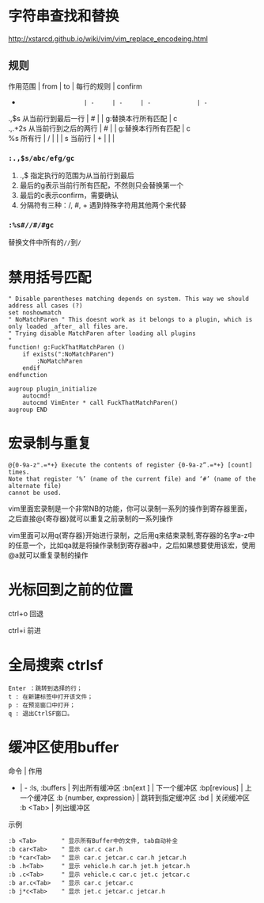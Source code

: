 # 字符串查找和替换
http://xstarcd.github.io/wiki/vim/vim_replace_encodeing.html


## 规则
作用范围 				| from 	| to 	| 每行的规则 	| confirm
- 						| - 	| - 	| - 			| -
.,$s 从当前行到最后一行 | #		|		| g:替换本行所有匹配				|	c	
.,.+2s 从当前行到之后的两行 | #		|		| g:替换本行所有匹配				|	c	
%s 所有行 				| /		|		|				|
s 当前行 				| +     |		|				|

### `:.,$s/abc/efg/gc`  
1. .,$ 指定执行的范围为从当前行到最后  
2.  最后的g表示当前行所有匹配，不然则只会替换第一个  
3.  最后的c表示confirm，需要确认  
4. 分隔符有三种：/, #, + 遇到特殊字符用其他两个来代替


### `:%s#//#/#gc`  
替换文件中所有的`//`到`/`

# 禁用括号匹配
```
" Disable parentheses matching depends on system. This way we should address all cases (?)
set noshowmatch
" NoMatchParen " This doesnt work as it belongs to a plugin, which is only loaded _after_ all files are.
" Trying disable MatchParen after loading all plugins
"
function! g:FuckThatMatchParen ()
    if exists(":NoMatchParen")
        :NoMatchParen
    endif
endfunction

augroup plugin_initialize
    autocmd!
    autocmd VimEnter * call FuckThatMatchParen()
augroup END
```

# 宏录制与重复  
```
@{0-9a-z".=*+} Execute the contents of register {0-9a-z”.=*+} [count] times. 
Note that register ‘%’ (name of the current file) and ‘#’ (name of the alternate file) 
cannot be used.
```

vim里面宏录制是一个非常NB的功能，你可以录制一系列的操作到寄存器里面，之后直接@{寄存器}就可以重复之前录制的一系列操作

vim里面可以用q{寄存器}开始进行录制，之后用q来结束录制,寄存器的名字a-z中的任意一个，比如qa就是将操作录制到寄存器a中，之后如果想要使用该宏，使用@a就可以重复录制的操作

# 光标回到之前的位置
ctrl+o  回退 

ctrl+i  前进 

# 全局搜索 ctrlsf  
```
Enter ：跳转到选择的行；
t : 在新建标签中打开该文件；
p : 在预览窗口中打开；
q : 退出CtrlSF窗口。
```  

# 缓冲区使用buffer
命令 | 作用
- | -
:ls, :buffers      | 列出所有缓冲区
:bn[ext     ]           | 下一个缓冲区
:bp[revious]              | 上一个缓冲区
:b {number, expression}   |  跳转到指定缓冲区
:bd                |  关闭缓冲区
:b \<Tab\>            | 列出缓冲区

示例  
```
:b <Tab>       " 显示所有Buffer中的文件, tab自动补全
:b car<Tab>    " 显示 car.c car.h
:b *car<Tab>   " 显示 car.c jetcar.c car.h jetcar.h
:b .h<Tab>     " 显示 vehicle.h car.h jet.h jetcar.h
:b .c<Tab>     " 显示 vehicle.c car.c jet.c jetcar.c
:b ar.c<Tab>   " 显示 car.c jetcar.c
:b j*c<Tab>    " 显示 jet.c jetcar.c jetcar.h
```
